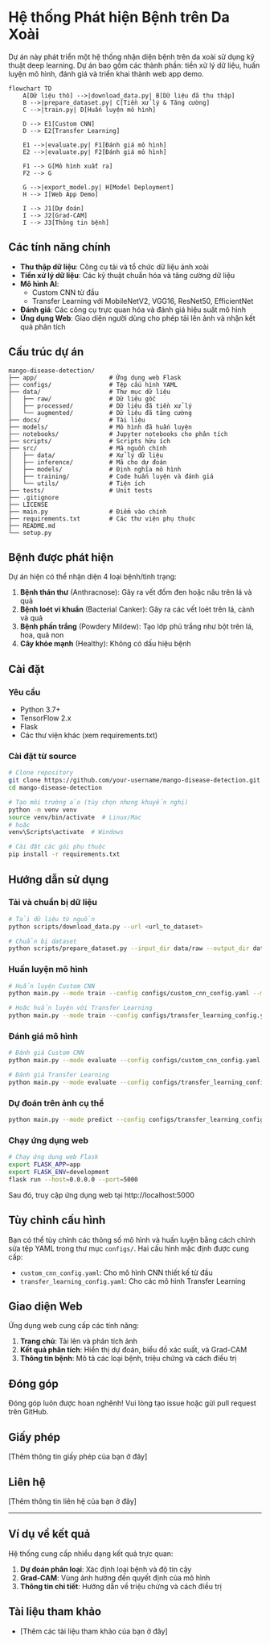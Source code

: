 # Hệ thống Phát hiện Bệnh trên Da Xoài

Dự án này phát triển một hệ thống nhận diện bệnh trên da xoài sử dụng kỹ thuật deep learning. Dự án bao gồm các thành phần: tiền xử lý dữ liệu, huấn luyện mô hình, đánh giá và triển khai thành web app demo.
```mermaid
flowchart TD
    A[Dữ liệu thô] -->|download_data.py| B[Dữ liệu đã thu thập]
    B -->|prepare_dataset.py| C[Tiền xử lý & Tăng cường]
    C -->|train.py| D[Huấn luyện mô hình]
    
    D --> E1[Custom CNN]
    D --> E2[Transfer Learning]
    
    E1 -->|evaluate.py| F1[Đánh giá mô hình]
    E2 -->|evaluate.py| F2[Đánh giá mô hình]
    
    F1 --> G[Mô hình xuất ra]
    F2 --> G
    
    G -->|export_model.py| H[Model Deployment]
    H --> I[Web App Demo]
    
    I --> J1[Dự đoán]
    I --> J2[Grad-CAM]
    I --> J3[Thông tin bệnh]
```
## Các tính năng chính

- **Thu thập dữ liệu**: Công cụ tải và tổ chức dữ liệu ảnh xoài
- **Tiền xử lý dữ liệu**: Các kỹ thuật chuẩn hóa và tăng cường dữ liệu
- **Mô hình AI**:
  - Custom CNN từ đầu
  - Transfer Learning với MobileNetV2, VGG16, ResNet50, EfficientNet
- **Đánh giá**: Các công cụ trực quan hóa và đánh giá hiệu suất mô hình
- **Ứng dụng Web**: Giao diện người dùng cho phép tải lên ảnh và nhận kết quả phân tích

## Cấu trúc dự án

```
mango-disease-detection/
├── app/                    # Ứng dụng web Flask
├── configs/                # Tệp cấu hình YAML
├── data/                   # Thư mục dữ liệu
│   ├── raw/                # Dữ liệu gốc
│   ├── processed/          # Dữ liệu đã tiền xử lý
│   └── augmented/          # Dữ liệu đã tăng cường
├── docs/                   # Tài liệu
├── models/                 # Mô hình đã huấn luyện
├── notebooks/              # Jupyter notebooks cho phân tích
├── scripts/                # Scripts hữu ích
├── src/                    # Mã nguồn chính
│   ├── data/               # Xử lý dữ liệu
│   ├── inference/          # Mã cho dự đoán
│   ├── models/             # Định nghĩa mô hình
│   ├── training/           # Code huấn luyện và đánh giá
│   └── utils/              # Tiện ích
├── tests/                  # Unit tests
├── .gitignore
├── LICENSE
├── main.py                 # Điểm vào chính
├── requirements.txt        # Các thư viện phụ thuộc
├── README.md
└── setup.py
```

## Bệnh được phát hiện

Dự án hiện có thể nhận diện 4 loại bệnh/tình trạng:

1. **Bệnh thán thư** (Anthracnose): Gây ra vết đốm đen hoặc nâu trên lá và quả
2. **Bệnh loét vi khuẩn** (Bacterial Canker): Gây ra các vết loét trên lá, cành và quả
3. **Bệnh phấn trắng** (Powdery Mildew): Tạo lớp phủ trắng như bột trên lá, hoa, quả non
4. **Cây khỏe mạnh** (Healthy): Không có dấu hiệu bệnh

## Cài đặt

### Yêu cầu

- Python 3.7+
- TensorFlow 2.x
- Flask
- Các thư viện khác (xem requirements.txt)

### Cài đặt từ source

```bash
# Clone repository
git clone https://github.com/your-username/mango-disease-detection.git
cd mango-disease-detection

# Tạo môi trường ảo (tùy chọn nhưng khuyến nghị)
python -m venv venv
source venv/bin/activate  # Linux/Mac
# hoặc
venv\Scripts\activate  # Windows

# Cài đặt các gói phụ thuộc
pip install -r requirements.txt
```

## Hướng dẫn sử dụng

### Tải và chuẩn bị dữ liệu

```bash
# Tải dữ liệu từ nguồn
python scripts/download_data.py --url <url_to_dataset>

# Chuẩn bị dataset
python scripts/prepare_dataset.py --input_dir data/raw --output_dir data --augment
```

### Huấn luyện mô hình

```bash
# Huấn luyện Custom CNN
python main.py --mode train --config configs/custom_cnn_config.yaml --model_type custom_cnn

# Hoặc huấn luyện với Transfer Learning
python main.py --mode train --config configs/transfer_learning_config.yaml --model_type transfer_learning
```

### Đánh giá mô hình

```bash
# Đánh giá Custom CNN
python main.py --mode evaluate --config configs/custom_cnn_config.yaml --model_type custom_cnn

# Đánh giá Transfer Learning
python main.py --mode evaluate --config configs/transfer_learning_config.yaml --model_type transfer_learning
```

### Dự đoán trên ảnh cụ thể

```bash
python main.py --mode predict --config configs/transfer_learning_config.yaml --model_type transfer_learning --image_path path/to/your/image.jpg
```

### Chạy ứng dụng web

```bash
# Chạy ứng dụng web Flask
export FLASK_APP=app
export FLASK_ENV=development
flask run --host=0.0.0.0 --port=5000
```

Sau đó, truy cập ứng dụng web tại http://localhost:5000

## Tùy chỉnh cấu hình

Bạn có thể tùy chỉnh các thông số mô hình và huấn luyện bằng cách chỉnh sửa tệp YAML trong thư mục `configs/`. Hai cấu hình mặc định được cung cấp:

- `custom_cnn_config.yaml`: Cho mô hình CNN thiết kế từ đầu
- `transfer_learning_config.yaml`: Cho các mô hình Transfer Learning

## Giao diện Web

Ứng dụng web cung cấp các tính năng:

1. **Trang chủ**: Tải lên và phân tích ảnh
2. **Kết quả phân tích**: Hiển thị dự đoán, biểu đồ xác suất, và Grad-CAM
3. **Thông tin bệnh**: Mô tả các loại bệnh, triệu chứng và cách điều trị

## Đóng góp

Đóng góp luôn được hoan nghênh! Vui lòng tạo issue hoặc gửi pull request trên GitHub.

## Giấy phép

[Thêm thông tin giấy phép của bạn ở đây]

## Liên hệ

[Thêm thông tin liên hệ của bạn ở đây]

---

## Ví dụ về kết quả

Hệ thống cung cấp nhiều dạng kết quả trực quan:

1. **Dự đoán phân loại**: Xác định loại bệnh và độ tin cậy
2. **Grad-CAM**: Vùng ảnh hưởng đến quyết định của mô hình
3. **Thông tin chi tiết**: Hướng dẫn về triệu chứng và cách điều trị

## Tài liệu tham khảo

- [Thêm các tài liệu tham khảo của bạn ở đây]
